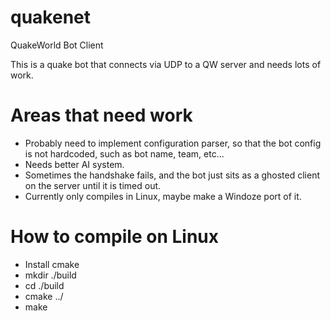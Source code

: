 # quakenet
QuakeWorld Bot Client

This is a quake bot that connects via UDP to a QW server and needs lots of work.

# Areas that need work

- Probably need to implement configuration parser, so that the bot config is not hardcoded, such as bot name, team, etc...
- Needs better AI system.
- Sometimes the handshake fails, and the bot just sits as a ghosted client on the server until it is timed out.
- Currently only compiles in Linux, maybe make a Windoze port of it.


# How to compile on Linux

- Install cmake
- mkdir ./build
- cd ./build
- cmake ../
- make
